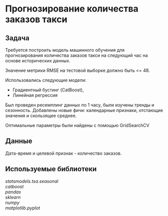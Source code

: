 # Прогнозирование количества заказов такси

## Задача
Требуется построить модель машинного обучения для прогнозирования количества заказов такси на следующий час на основе исторических данных.

Значение метрики RMSE на тестовой выборке должно быть <= 48.   

Использовались следующие модели:
- Градиентный бустинг (CatBoost),
- Линейная регрессия                                                           

Был проведен ресемплинг данных по 1 часу, были изучены тренды и сезонность. Добавлены новые фичи: календарные признаки, отстающие значения и скользящее среднее.

Оптимальные параметры были найдены с помощью GridSearchCV

 

## Данные  
Дата-время и целевой признак - количество заказов.


## Используемые библиотеки
*statsmodels.tsa.seasonal*  
*catboost*  
*pandas*  
*sklearn*  
 *numpy*  
*matplotlib.pyplot* 
 


